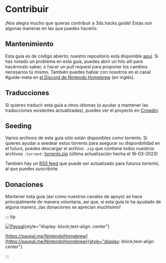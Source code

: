 # Contribuir

¡Nos alegra mucho que quieras contribuir a 3ds.hacks.guide! Estas son algunas maneras en las que puedes hacerlo:

## Mantenimiento

Esta guía es de código abierto; nuestro repositorio está disponible [aquí](https://github.com/hacks-guide/Guide_3DS). Si has notado un problema en esta guía, puedes abrir un hilo allí para hacérnoslo saber, o hacer un pull request para proponer los cambios necesarios tú mismo. También puedes hablar con nosotros en el canal #guide-meta en [el Discord de Nintendo Homebrew](https://discord.gg/MWxPgEp) (en inglés).

## Traducciones

Si quieres traducir esta guía a otros idiomas (o ayudar a mantener las traducciones existentes actualizadas), puedes ver el proyecto en [Crowdin](https://crowdin.com/project/3ds-guide).

## Seeding

Varios archivos de esta guía sólo están disponibles como torrents. Si quieres ayudar a seedear estos torrents para asegurar su disponibilidad en el futuro, puedes descargar el archivo `.zip` que contiene todos nuestros archivos `.torrent`: [torrents.zip](/assets/torrents.zip) (última actualización hecha el 16-03-2023)

También hay un [RSS feed](/rss.xml) que puede ser actualizado para futuros torrents, al que puedes suscribirte.

## Donaciones

Mantener esta guía (así como nuestros canales de apoyo) se hace principalmente de manera voluntaria, así que, si esta guía te ha ayudado de alguna manera, ¡las donaciones se aprecian muchísimo!

::: tip

[![Paypal](/images/paypal_white.png)](https://paypal.me/NintendoHomebrew){style="display: block;text-align: center"}

[https://paypal.me/NintendoHomebrew](https://paypal.me/NintendoHomebrew){style="display: block;text-align: center"}

:::

